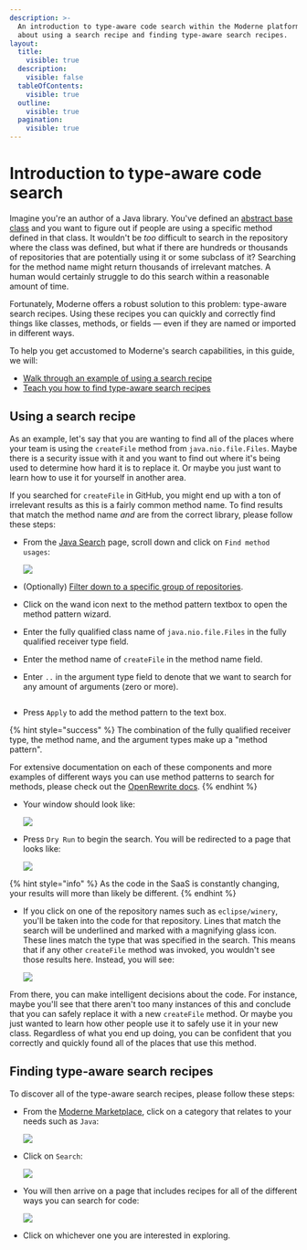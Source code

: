 ```yaml
---
description: >-
  An introduction to type-aware code search within the Moderne platform. Learn
  about using a search recipe and finding type-aware search recipes.
layout:
  title:
    visible: true
  description:
    visible: false
  tableOfContents:
    visible: true
  outline:
    visible: true
  pagination:
    visible: true
---
```


# Introduction to type-aware code search

Imagine you're an author of a Java library. You've defined an [abstract base class](https://docs.oracle.com/javase/tutorial/java/IandI/abstract.html) and you want to figure out if people are using a specific method defined in that class. It wouldn't be _too_ difficult to search in the repository where the class was defined, but what if there are hundreds or thousands of repositories that are potentially using it or some subclass of it? Searching for the method name might return thousands of irrelevant matches. A human would certainly struggle to do this search within a reasonable amount of time.

Fortunately, Moderne offers a robust solution to this problem: type-aware search recipes. Using these recipes you can quickly and correctly find things like classes, methods, or fields — even if they are named or imported in different ways.

To help you get accustomed to Moderne's search capabilities, in this guide, we will:

* [Walk through an example of using a search recipe](introduction-to-type-aware-code-search.md#using-a-search-recipe)
* [Teach you how to find type-aware search recipes](introduction-to-type-aware-code-search.md#finding-type-aware-search-recipes)

## Using a search recipe

As an example, let's say that you are wanting to find all of the places where your team is using the `createFile` method from `java.nio.file.Files`. Maybe there is a security issue with it and you want to find out where it's being used to determine how hard it is to replace it. Or maybe you just want to learn how to use it for yourself in another area.

If you searched for `createFile` in GitHub, you might end up with a ton of irrelevant results as this is a fairly common method name. To find results that match the method name _and_ are from the correct library, please follow these steps:

*   From the [Java Search](https://app.moderne.io/marketplace/org.openrewrite.java.search) page, scroll down and click on `Find method usages`:

    ![](../../.gitbook/assets/find-method-usage-empty.png)
* (Optionally) [Filter down to a specific group of repositories](managing-user-configured-organizations.md#how-to-create-a-repository-group).
* Click on the wand icon next to the method pattern textbox to open the method pattern wizard.
* Enter the fully qualified class name of `java.nio.file.Files` in the fully qualified receiver type field.
* Enter the method name of `createFile` in the method name field.
* Enter `..` in the argument type field to denote that we want to search for any amount of arguments (zero or more).

<figure><img src="../../.gitbook/assets/image (3).png" alt=""><figcaption></figcaption></figure>

* Press `Apply` to add the method pattern to the text box.

{% hint style="success" %}
The combination of the fully qualified receiver type, the method name, and the argument types make up a "method pattern".

For extensive documentation on each of these components and more examples of different ways you can use method patterns to search for methods, please check out the [OpenRewrite docs](https://docs.openrewrite.org/reference/method-patterns).
{% endhint %}

*   Your window should look like:

    ![](../../.gitbook/assets/find-method-usage-full.png)
*   Press `Dry Run` to begin the search. You will be redirected to a page that looks like:

    ![](../../.gitbook/assets/find-method-usage-results.png)

{% hint style="info" %}
As the code in the SaaS is constantly changing, your results will more than likely be different.
{% endhint %}

*   If you click on one of the repository names such as `eclipse/winery`, you'll be taken into the code for that repository. Lines that match the search will be underlined and marked with a magnifying glass icon. These lines match the type that was specified in the search. This means that if any other `createFile` method was invoked, you wouldn't see those results here. Instead, you will see:

    ![](../../.gitbook/assets/find-method-usage-result.png)

From there, you can make intelligent decisions about the code. For instance, maybe you'll see that there aren't too many instances of this and conclude that you can safely replace it with a new `createFile` method. Or maybe you just wanted to learn how other people use it to safely use it in your new class. Regardless of what you end up doing, you can be confident that you correctly and quickly found all of the places that use this method.

## Finding type-aware search recipes

To discover all of the type-aware search recipes, please follow these steps:

*   From the [Moderne Marketplace](https://app.moderne.io/marketplace), click on a category that relates to your needs such as `Java`:

    ![](../../.gitbook/assets/moderne-catalog.png)
*   Click on `Search`:

    ![](../../.gitbook/assets/search-recipe-group.png)
*   You will then arrive on a page that includes recipes for all of the different ways you can search for code:

    ![](../../.gitbook/assets/search-recipe-examples.png)
* Click on whichever one you are interested in exploring.
